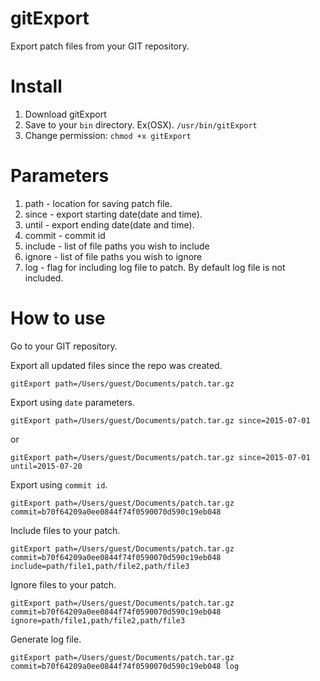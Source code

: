 # gitExport
Export patch files from your GIT repository.


# Install
1. Download gitExport
2. Save to your `bin` directory. Ex(OSX). `/usr/bin/gitExport`
3. Change permission: `chmod +x gitExport`

# Parameters
1. path - location for saving patch file.
2. since - export starting date(date and time).
3. until - export ending date(date and time).
4. commit - commit id
5. include - list of file paths you wish to include
6. ignore - list of file paths you wish to ignore
7. log - flag for including log file to patch. By default log file is not included.

# How to use
Go to your GIT repository.

Export all updated files since the repo was created.

`gitExport path=/Users/guest/Documents/patch.tar.gz`



Export using `date` parameters.

`gitExport path=/Users/guest/Documents/patch.tar.gz since=2015-07-01`

or

`gitExport path=/Users/guest/Documents/patch.tar.gz since=2015-07-01 until=2015-07-20`



Export using `commit id`.

`gitExport path=/Users/guest/Documents/patch.tar.gz commit=b70f64209a0ee0844f74f0590070d590c19eb048`



Include files to your patch.

`gitExport path=/Users/guest/Documents/patch.tar.gz commit=b70f64209a0ee0844f74f0590070d590c19eb048 include=path/file1,path/file2,path/file3`



Ignore files to your patch.

`gitExport path=/Users/guest/Documents/patch.tar.gz commit=b70f64209a0ee0844f74f0590070d590c19eb048 ignore=path/file1,path/file2,path/file3`




Generate log file.

`gitExport path=/Users/guest/Documents/patch.tar.gz commit=b70f64209a0ee0844f74f0590070d590c19eb048 log`
